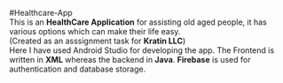 #Healthcare-App<br/>
This is an **HealthCare Application** for assisting old aged people, it has various options which can make their life easy.<br/>
(Created as an asssignment task for **Kratin LLC**)<br/>
Here I have used Android Studio for developing the app. The Frontend is written in **XML** whereas the backend in **Java**. **Firebase** is used for authentication and database storage.<br/>

